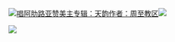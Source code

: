 [![](https://res.chinacath.cn/web/2024/11/08/1731030050068.png@!w100h100)唱阿肋路亚赞美主专辑：天韵作者：周至教区![](https://res.chinacath.cn/web/icon/play-128.png)](http://www.zhouzhidiocese.com/track/109917)

![](https://res.chinacath.cn/web/images/2022/12/02/1669945167769.jpg)